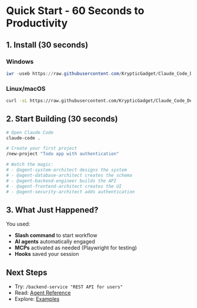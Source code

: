 # Quick Start - 60 Seconds to Productivity

## 1. Install (30 seconds)

### Windows
```powershell
iwr -useb https://raw.githubusercontent.com/KrypticGadget/Claude_Code_Dev_Stack/main/installers/windows/install-all.ps1 | iex
```

### Linux/macOS
```bash
curl -sL https://raw.githubusercontent.com/KrypticGadget/Claude_Code_Dev_Stack/main/installers/linux/install-all.sh | bash
```

## 2. Start Building (30 seconds)

```bash
# Open Claude Code
claude-code .

# Create your first project
/new-project "Todo app with authentication"

# Watch the magic:
# - @agent-system-architect designs the system
# - @agent-database-architect creates the schema
# - @agent-backend-engineer builds the API
# - @agent-frontend-architect creates the UI
# - @agent-security-architect adds authentication
```

## 3. What Just Happened?

You used:
- **Slash command** to start workflow
- **AI agents** automatically engaged
- **MCPs** activated as needed (Playwright for testing)
- **Hooks** saved your session

## Next Steps
- Try: `/backend-service "REST API for users"`
- Read: [Agent Reference](AGENT_REFERENCE.md)
- Explore: [Examples](../examples/)